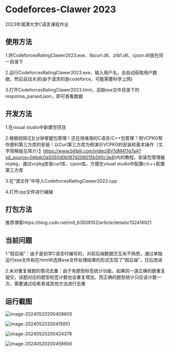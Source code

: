 # Codeforces-Clawer 2023

2023年湘潭大学C语言课程作业

## 使用方法

1.将CodeforcesRatingClawer2023.exe、libcurl.dll、zlib1.dll、cjson.dll放在同一目录下

2.运行CodeforcesRatingClawer2023.exe，输入用户名，会自动获取用户数据，然后自动关闭(由于请求的是codeforce，可能需要科学上网)

3.打开CodeforcesRatingClawer2023.html，选取exe文件目录下的response_parsed.json，即可查看数据

## 开发方法

1.在visual studio中新建空项目

2.根据视频(【五分钟掌握包管理！还在用难用的C语言/C++包管理？用VCPKG帮你便利第三方库的安装！以Curl第三方库为例演示VCPKG的安装和基本操作（文字简略版见简介）】https://www.bilibili.com/video/BV1dM411g7a4?vd_source=0ebdc0a5050d0b187d206015b590c3e8)内的教程，安装包管理器vcpkg，通过vcpkg安装curl库、cjson库。方便在visual studio中配置c/c++配置第三方库

3.在“源文件”中导入CodeforcesRatingClawer2023.cpp

4.打开cpp文件进行编辑

## 打包方法

推荐博客https://blog.csdn.net/m0_63509102/article/details/132416921

## 当前问题

1."假后端"：由于是初学C语言时编写的，对前后端数据交互尚不熟悉，通过单独运行exe文件和在html中选择exe文件处理结果的形式实现了“假后端”，日后改进

2.未对重复做题的情况去重：由于有题型标签统计功能，如果同一道正确的题重复提交，该题对应的题型标签计数也会重复增加，而正确的题型统计只应该计数一次，需要通过哈希表或其他方法进行去重

## 运行截图

![image-20240520200408605](https://hila-1300222503.cos.ap-shanghai.myqcloud.com/md_image/image-20240520200408605.png)

![image-20240520200415951](https://hila-1300222503.cos.ap-shanghai.myqcloud.com/md_image/image-20240520200415951.png)

![image-20240520200424378](https://hila-1300222503.cos.ap-shanghai.myqcloud.com/md_image/image-20240520200424378.png)

![image-20240520200458656](https://hila-1300222503.cos.ap-shanghai.myqcloud.com/md_image/image-20240520200458656.png)
